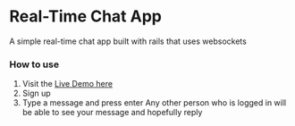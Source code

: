 # Real-Time Chat App
A simple real-time chat app built with rails that uses websockets


### How to use
1. Visit the [Live Demo here](https://message-app-phillipug.herokuapp.com)
2. Sign up
3. Type a message and press enter
Any other person who is logged in will be able to see your message and hopefully reply
